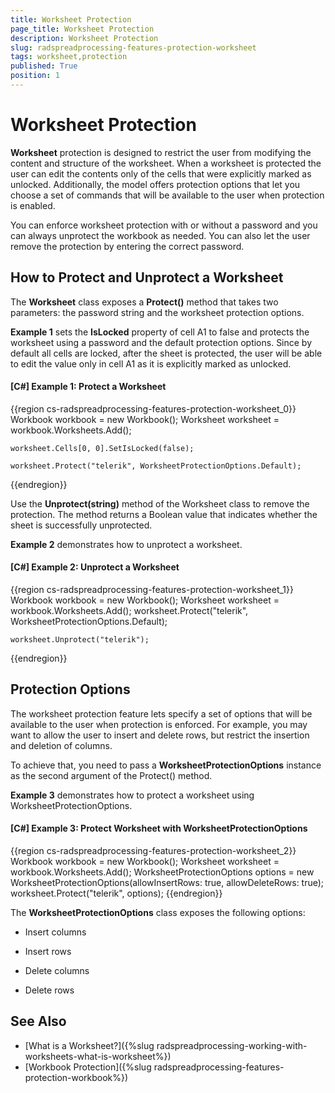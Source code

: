 ```yaml
---
title: Worksheet Protection
page_title: Worksheet Protection
description: Worksheet Protection
slug: radspreadprocessing-features-protection-worksheet
tags: worksheet,protection
published: True
position: 1
---
```


# Worksheet Protection



__Worksheet__ protection is designed to restrict the user from modifying the content and structure of the worksheet. When a worksheet is protected the user can edit the contents only of the cells that were explicitly marked as unlocked. Additionally, the model offers protection options that let you choose a set of commands that will be available to the user when protection is enabled.
      

You can enforce worksheet protection with or without a password and you can always unprotect the workbook as needed. You can also let the user remove the protection by entering the correct password.
      

## How to Protect and Unprotect a Worksheet

The __Worksheet__ class exposes a __Protect()__ method that takes two parameters: the password string and the worksheet protection options.
        

__Example 1__ sets the __IsLocked__ property of cell A1 to false and protects the worksheet using a password and the default protection options. Since by default all cells are locked, after the sheet is protected, the user will be able to edit the value only in cell A1 as it is explicitly marked as unlocked.
        

#### __[C#] Example 1: Protect a Worksheet__

{{region cs-radspreadprocessing-features-protection-worksheet_0}}
	Workbook workbook = new Workbook();
	Worksheet worksheet = workbook.Worksheets.Add();
	
	worksheet.Cells[0, 0].SetIsLocked(false);
	
	worksheet.Protect("telerik", WorksheetProtectionOptions.Default);
{{endregion}}



Use the __Unprotect(string)__ method of the Worksheet class to remove the protection. The method returns a Boolean value that indicates whether the sheet is successfully unprotected.
        

__Example 2__ demonstrates how to unprotect a worksheet.
        

#### __[C#] Example 2: Unprotect a Worksheet__

{{region cs-radspreadprocessing-features-protection-worksheet_1}}
	Workbook workbook = new Workbook();
	Worksheet worksheet = workbook.Worksheets.Add();
	worksheet.Protect("telerik", WorksheetProtectionOptions.Default);
	
	worksheet.Unprotect("telerik");
{{endregion}}



## Protection Options

The worksheet protection feature lets specify a set of options that will be available to the user when protection is enforced. For example, you may want to allow the user to insert and delete rows, but restrict the insertion and deletion of columns.
        

To achieve that, you need to pass a __WorksheetProtectionOptions__ instance as the second argument of the Protect() method.
        

__Example 3__ demonstrates how to protect a worksheet using WorksheetProtectionOptions.
        

#### __[C#] Example 3: Protect Worksheet with WorksheetProtectionOptions__

{{region cs-radspreadprocessing-features-protection-worksheet_2}}
	Workbook workbook = new Workbook();
	Worksheet worksheet = workbook.Worksheets.Add();
	WorksheetProtectionOptions options = new WorksheetProtectionOptions(allowInsertRows: true, allowDeleteRows: true);
	worksheet.Protect("telerik", options);
{{endregion}}



The __WorksheetProtectionOptions__ class exposes the following options:
        

* Insert columns

* Insert rows

* Delete columns

* Delete rows

## See Also

 * [What is a Worksheet?]({%slug radspreadprocessing-working-with-worksheets-what-is-worksheet%})
 * [Workbook Protection]({%slug radspreadprocessing-features-protection-workbook%})
